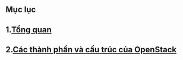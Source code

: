 <h2>Mục lục</h2>

## 1.[Tổng quan](./docs/1-Overview.md)
## 2.[Các thành phần và cấu trúc của OpenStack]((./docs/2-Cau_truc.md))
